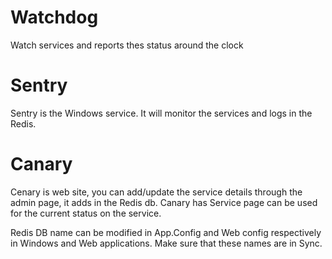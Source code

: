 Watchdog
========

Watch services and reports thes status around the clock

Sentry
======

Sentry is the Windows service. It will monitor the services and logs in the Redis.

Canary
======

Cenary is web site, you can add/update the service details through the admin page, it adds in the Redis db.
Canary has Service page can be used for the current status on the service.

Redis DB name can be modified in App.Config and Web config respectively in Windows and Web applications.
Make sure that these names are in Sync.

